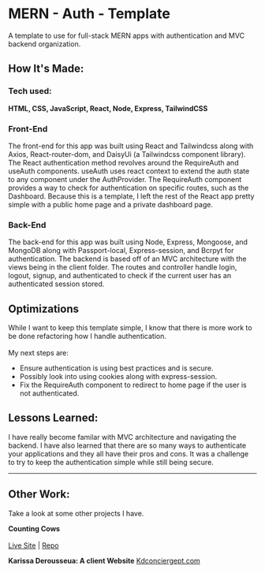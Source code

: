 # MERN - Auth - Template

A template to use for full-stack MERN apps with authentication and MVC backend organization.

<!-- **Link to project:** http://recruiters-love-seeing-live-demos.com/

![alt tag](http://placecorgi.com/1200/650) -->

## How It's Made:

### Tech used:
**HTML, CSS, JavaScript, React, Node, Express, TailwindCSS**

### Front-End
The front-end for this app was built using React and Tailwindcss along with Axios, React-router-dom, and DaisyUi (a Tailwindcss component library). The React authentication method revolves around the RequireAuth and useAuth components. useAuth uses react context to extend the auth state to any component under the AuthProvider. The RequireAuth component provides a way to check for authentication on specific routes, such as the Dashboard. Because this is a template, I left the rest of the React app pretty simple with a public home page and a private dashboard page.

### Back-End
The back-end for this app was built using Node, Express, Mongoose, and MongoDB along with Passport-local, Express-session, and Bcrpyt for authentication. The backend is based off of an MVC architecture with the views being in the client folder. The routes and controller handle login, logout, signup, and authenticated to check if the current user has an authenticated session stored.  

## Optimizations
While I want to keep this template simple, I know that there is more work to be done refactoring how I handle authentication.<br>  
My next steps are:
* Ensure authentication is using best practices and is secure.
* Possibly look into using cookies along with express-session.
* Fix the RequireAuth component to redirect to home page if the user is not authenticated.

## Lessons Learned:
I have really become familar with MVC architecture and navigating the backend. I have also learned that there are so many ways to authenticate your applications and they all have their pros and cons. It was a challenge to try to keep the authentication simple while still being secure.

- - - -

## Other Work:
Take a look at some other projects I have.

**Counting Cows** <br>  
[Live Site](https://counting-cows.herokuapp.com/) | [Repo](https://github.com/Blake-Larson/counting-cows)

**Karissa Derousseua: A client Website** [Kdconciergept.com](https://kdconciergept.com/)


